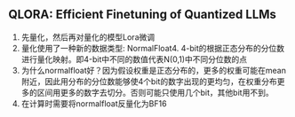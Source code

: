 ## QLORA: Efficient Finetuning of Quantized LLMs
1. 先量化，然后再对量化的模型Lora微调
2. 量化使用了一种新的数据类型: NormalFloat4. 4-bit的根据正态分布的分位数进行量化映射。即4-bit中不同的数值代表N(0,1)中不同分位数的点
3. 为什么normalfloat好？因为假设权重是正态分布的，更多的权重可能在mean附近，因此用分布的分位数能够使4个bit的数字出现的更均匀，在权重分布更多的区间用更多的数字去切分。否则可能只使用几个bit，其他bit用不到。
4. 在计算时需要将normalfloat反量化为BF16